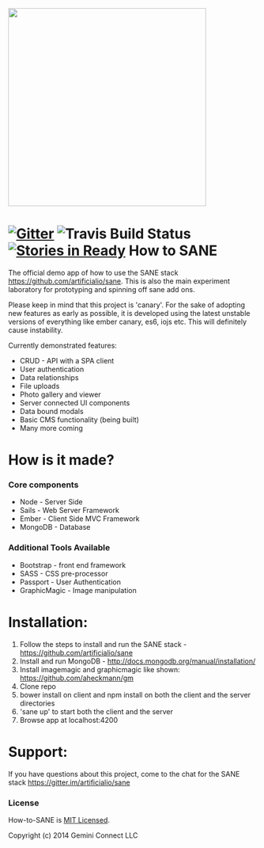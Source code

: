 
<img src="https://camo.githubusercontent.com/b8ecf54b15f51c7c992d6fce003b661c96d8acec/68747470733a2f2f63646e2e7261776769742e636f6d2f6172746966696369616c696f2f73616e652f67682d70616765732f5f696e636c756465732f73616e652d6c6f676f2e737667" width="400"/>

[![Gitter](https://badges.gitter.im/Join+Chat.svg)](https://gitter.im/artificialio/sane?utm_source=badge&utm_medium=badge&utm_campaign=pr-badge&utm_content=badge) ![Travis Build Status](https://travis-ci.org/mgenev/how-to-sane.svg?branch=master) [![Stories in Ready](https://badge.waffle.io/mgenev/how-to-sane.png?label=progress&title=InProgress)](https://waffle.io/mgenev/how-to-sane)
How to SANE
==========================
The official demo app of how to use the SANE stack https://github.com/artificialio/sane. This is also the main experiment laboratory for prototyping and spinning off sane add ons.

Please keep in mind that this project is 'canary'. For the sake of adopting new features as early as possible,  it is developed using the latest unstable versions of everything like ember canary, es6, iojs etc. This will definitely cause instability.

Currently demonstrated features:

+ CRUD - API with a SPA client
+ User authentication
+ Data relationships
+ File uploads
+ Photo gallery and viewer 
+ Server connected UI components
+ Data bound modals
+ Basic CMS functionality (being built) 
+ Many more coming

How is it made?
==========================

### Core components

+ Node - Server Side
+ Sails - Web Server Framework
+ Ember - Client Side MVC Framework
+ MongoDB - Database

### Additional Tools Available
+ Bootstrap - front end framework
+ SASS - CSS pre-processor
+ Passport - User Authentication
+ GraphicMagic - Image manipulation

Installation:
==========================
1. Follow the steps to install and run the SANE stack - https://github.com/artificialio/sane
2. Install and run MongoDB - http://docs.mongodb.org/manual/installation/
3. Install imagemagic and graphicmagic like shown: https://github.com/aheckmann/gm
4. Clone repo
5. bower install on client and npm install  on both the client and the server directories
6. 'sane up' to start both the client and the server
7. Browse app at localhost:4200

Support:
==========================
If you have questions about this project, come to the chat for the SANE stack https://gitter.im/artificialio/sane

### License 
How-to-SANE is [MIT Licensed](https://github.com/mgenev/how-to-sane/blob/master/LICENSE.md).

Copyright (c) 2014 Gemini Connect LLC

[gitter-badge-url]: https://gitter.im/artificialio/sane?utm_source=badge&utm_medium=badge&utm_campaign=pr-badge&utm_content=badge
